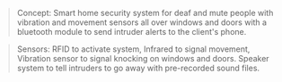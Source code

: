 > Concept:
Smart home security system for deaf and mute people with vibration and movement sensors all over windows and doors with a bluetooth module to send intruder alerts to the client's phone.

> Sensors:
RFID to activate system,
Infrared to signal movement,
Vibration sensor to signal knocking on windows and doors.
Speaker system to tell intruders to go away with pre-recorded sound files.
